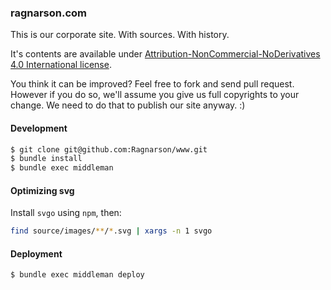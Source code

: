 ### ragnarson.com

This is our corporate site. With sources. With history.

It's contents are available under
[Attribution-NonCommercial-NoDerivatives 4.0 International license](http://creativecommons.org/licenses/by-nc-nd/4.0/).

You think it can be improved? Feel free to fork and send pull request.
However if you do so, we'll assume you give us full copyrights to your change.
We need to do that to publish our site anyway. :)

#### Development

```sh
$ git clone git@github.com:Ragnarson/www.git
$ bundle install
$ bundle exec middleman
```

#### Optimizing svg

Install `svgo` using `npm`, then:

```sh
find source/images/**/*.svg | xargs -n 1 svgo
```

#### Deployment

```sh
$ bundle exec middleman deploy
```
